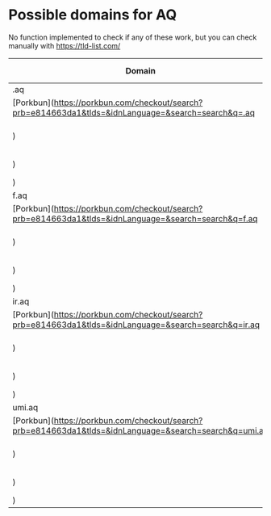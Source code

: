 # Possible domains for AQ

No function implemented to check if any of these work, but you can check manually with https://tld-list.com/

| Domain | Porkbun | NameCheap | Google Domains |
|---|---|---|---|
| .aq | [Porkbun](https://porkbun.com/checkout/search?prb=e814663da1&tlds=&idnLanguage=&search=search&q=.aq) | [Namecheap](https://www.namecheap.com/domains/registration/results/?domain=.aq) | [Google](https://domains.google.com/registrar/search?searchTerm=.aq) |
| f.aq | [Porkbun](https://porkbun.com/checkout/search?prb=e814663da1&tlds=&idnLanguage=&search=search&q=f.aq) | [Namecheap](https://www.namecheap.com/domains/registration/results/?domain=f.aq) | [Google](https://domains.google.com/registrar/search?searchTerm=f.aq) |
| ir.aq | [Porkbun](https://porkbun.com/checkout/search?prb=e814663da1&tlds=&idnLanguage=&search=search&q=ir.aq) | [Namecheap](https://www.namecheap.com/domains/registration/results/?domain=ir.aq) | [Google](https://domains.google.com/registrar/search?searchTerm=ir.aq) |
| umi.aq | [Porkbun](https://porkbun.com/checkout/search?prb=e814663da1&tlds=&idnLanguage=&search=search&q=umi.aq) | [Namecheap](https://www.namecheap.com/domains/registration/results/?domain=umi.aq) | [Google](https://domains.google.com/registrar/search?searchTerm=umi.aq) |

